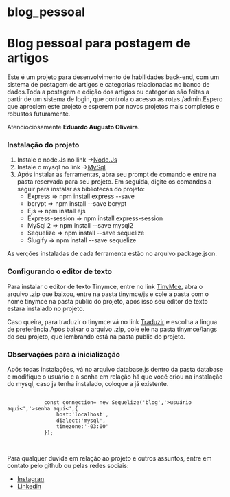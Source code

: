 # blog_pessoal
 <h1>Blog pessoal para postagem de artigos</h1>
    <p>Este é um projeto para desenvolvimento de habilidades back-end, com um sistema de postagem de artigos e categorias relacionadas no banco de dados.Toda a postagem e edição dos artigos ou categorias são feitas a partir de um sistema de login, que controla o acesso as rotas /admin.Espero que apreciem este projeto e esperem por novos projetos mais completos e robustos futuramente.</p>
    <p>Atenciociosamente <strong>Eduardo Augusto Oliveira</strong>.</p>
    <div>
        <h3>Instalação do projeto</h3>
        <ol>
            <li>Instale o node.Js no link -><a href="https://nodejs.org/en/">Node.Js</a></li>
            <li>Instale o mysql no link -><a href="https://dev.mysql.com/downloads/installer/">MySql</a></li>
            <li>Após instalar as ferramentas, abra seu prompt de comando e entre na pasta reservada para seu projeto. Em seguida, digite os comandos a seguir para instalar as bibliotecas do projeto:
                <ul>
                    <li>Express => npm install express --save</li>
                    <li>bcrypt => npm install --save bcrypt</li>
                    <li>Ejs => npm install ejs</li>
                    <li> Express-session => npm install express-session</li>
                    <li>MySql 2 => npm install --save mysql2</li>
                    <li>Sequelize => npm install --save sequelize</li>
                    <li>Slugify => npm install --save sequelize</li>
                </ul>
            </li>
        </ol>
        <p>As verções instaladas de cada ferramenta estão no arquivo package.json.</p>
    </div>
    <div>
        <h3>Configurando o editor de texto</h3>
        <p>Para instalar o editor de texto Tinymce, entre no link <a href="https://www.tiny.cloud/get-tiny/self-hosted/">TinyMce</a>, abra o arquivo .zip que baixou, entre na pasta tinymce/js e cole a pasta com o nome tinymce na pasta public do projeto, após isso seu editor de texto estara instalado no projeto.</p>
        <p>Caso queira, para traduzir o tinymce vá no link <a href="https://www.tiny.cloud/get-tiny/language-packages/">Traduzir</a> e escolha a lingua de preferência.Após baixar o arquivo .zip, cole ele na pasta tinymce/langs do seu projeto, que lembrando está na pasta public do projeto.</p>
    </div>
    <div>
        <h3>Observações para a inicialização</h3>
        <p>Após todas instalações, vá no arquivo database.js dentro da pasta database e modifique o usuário e a senha em relação há que você criou na instalação do mysql, caso ja tenha instalado, coloque a já existente.</p>
        <pre><code>
            const connection= new Sequelize('blog','>usuário aqui<','>senha aqui<',{
                host:'localhost',
                dialect:'mysql',
                timezone:'-03:00'
            });
        </code>
    </pre>
    </div>
    <footer>
    <p>Para qualquer duvida em relação ao projeto e outros assuntos, entre em contato pelo github ou pelas redes sociais:
        <ul>
            <li><a href="https://www.instagram.com/eduu_augusto/">Instagran</a></li>
            <li><a href="https://www.linkedin.com/in/eduardo-augusto-07/">Linkedin</a></li>
        </ul>
    </p>
    </footer>
